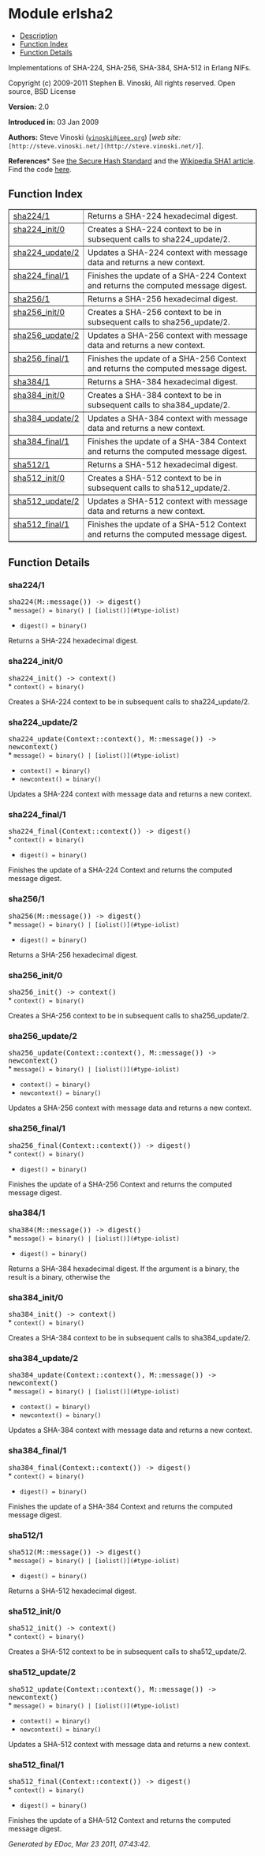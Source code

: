 
<h1>Module erlsha2</h1>

* [Description](#description)
* [Function Index](#index)
* [Function Details](#functions)


Implementations of SHA-224, SHA-256, SHA-384, SHA-512 in Erlang NIFs.



Copyright (c) 2009-2011 Stephen B. Vinoski, All rights reserved. Open source, BSD License

__Version:__ 2.0


__Introduced in:__ 03 Jan 2009


__Authors:__ Steve Vinoski ([`vinoski@ieee.org`](mailto:vinoski@ieee.org)) [_web site:_ `[http://steve.vinoski.net/](http://steve.vinoski.net/)`].

__References__* See [
the Secure Hash Standard](http://csrc.nist.gov/publications/fips/fips180-3/fips180-3_final.pdf) and the [Wikipedia SHA1
article](http://en.wikipedia.org/wiki/SHA1). Find the code [here](http://github.com/vinoski/erlsha2).


<h2><a name="index">Function Index</a></h2>



<table width="100%" border="1" cellspacing="0" cellpadding="2" summary="function index"><tr><td valign="top"><a href="#sha224-1">sha224/1</a></td><td>Returns a SHA-224 hexadecimal digest.</td></tr></tr><tr><td valign="top"><a href="#sha224_init-0">sha224_init/0</a></td><td>Creates a SHA-224 context to be in subsequent calls to
sha224_update/2.</td></tr><tr><td valign="top"><a href="#sha224_update-2">sha224_update/2</a></td><td>Updates a SHA-224 context with message data and returns a new
context.</td></tr><tr><td valign="top"><a href="#sha224_final-1">sha224_final/1</a></td><td>Finishes the update of a SHA-224 Context and returns the computed
message digest.</td><tr><td valign="top"><a href="#sha256-1">sha256/1</a></td><td>Returns a SHA-256 hexadecimal digest.</td></tr><tr><td valign="top"><a href="#sha256_init-0">sha256_init/0</a></td><td>Creates a SHA-256 context to be in subsequent calls to
sha256_update/2.</td></tr><tr><td valign="top"><a href="#sha256_update-2">sha256_update/2</a></td><td>Updates a SHA-256 context with message data and returns a new
context.</td></tr><tr><td valign="top"><a href="#sha256_final-1">sha256_final/1</a></td><td>Finishes the update of a SHA-256 Context and returns the computed
message digest.</td></tr><tr><td valign="top"><a href="#sha384-1">sha384/1</a></td><td>Returns a SHA-384 hexadecimal digest.</td></tr><tr><td valign="top"><a href="#sha384_init-0">sha384_init/0</a></td><td>Creates a SHA-384 context to be in subsequent calls to
sha384_update/2.</td></tr><tr><td valign="top"><a href="#sha384_update-2">sha384_update/2</a></td><td>Updates a SHA-384 context with message data and returns a new
context.</td></tr><tr><td valign="top"><a href="#sha384_final-1">sha384_final/1</a></td><td>Finishes the update of a SHA-384 Context and returns the computed
message digest.</td></tr><tr><td valign="top"><a href="#sha512-1">sha512/1</a></td><td>Returns a SHA-512 hexadecimal digest.</td></tr><tr><td valign="top"><a href="#sha512_init-0">sha512_init/0</a></td><td>Creates a SHA-512 context to be in subsequent calls to
sha512_update/2.</td></tr><tr><td valign="top"><a href="#sha512_update-2">sha512_update/2</a></td><td>Updates a SHA-512 context with message data and returns a new
context.</td></tr><tr><td valign="top"><a href="#sha512_final-1">sha512_final/1</a></td><td>Finishes the update of a SHA-512 Context and returns the computed
message digest.</td></tr></table>


<a name="functions"></a>


<h2>Function Details</h2>


<a name="sha224-1"></a>


<h3>sha224/1</h3>





<tt>sha224(M::message()) -> digest()</tt><br/>* `message() = binary() | [iolist()](#type-iolist)`<br/>
* `digest() = binary()`




Returns a SHA-224 hexadecimal digest.




<h3>sha224_init/0</h3>





<tt>sha224_init() -> context()</tt><br/>* `context() = binary()`




Creates a SHA-224 context to be in subsequent calls to
sha224_update/2.




<h3>sha224_update/2</h3>





<tt>sha224_update(Context::context(), M::message()) -> newcontext()</tt><br/>* `message() = binary() | [iolist()](#type-iolist)`<br/>
* `context() = binary()`<br/>
* `newcontext() = binary()`




Updates a SHA-224 context with message data and returns a new
context.




<h3>sha224_final/1</h3>





<tt>sha224_final(Context::context()) -> digest()</tt><br/>* `context() = binary()`<br/>
* `digest() = binary()`




Finishes the update of a SHA-224 Context and returns the computed
message digest.




<h3>sha256/1</h3>





<tt>sha256(M::message()) -> digest()</tt><br/>* `message() = binary() | [iolist()](#type-iolist)`<br/>
* `digest() = binary()`




Returns a SHA-256 hexadecimal digest.




<h3>sha256_init/0</h3>





<tt>sha256_init() -> context()</tt><br/>* `context() = binary()`




Creates a SHA-256 context to be in subsequent calls to
sha256_update/2.




<h3>sha256_update/2</h3>





<tt>sha256_update(Context::context(), M::message()) -> newcontext()</tt><br/>* `message() = binary() | [iolist()](#type-iolist)`<br/>
* `context() = binary()`<br/>
* `newcontext() = binary()`




Updates a SHA-256 context with message data and returns a new
context.




<h3>sha256_final/1</h3>





<tt>sha256_final(Context::context()) -> digest()</tt><br/>* `context() = binary()`<br/>
* `digest() = binary()`




Finishes the update of a SHA-256 Context and returns the computed
message digest.




<h3>sha384/1</h3>





<tt>sha384(M::message()) -> digest()</tt><br/>* `message() = binary() | [iolist()](#type-iolist)`<br/>
* `digest() = binary()`




Returns a SHA-384 hexadecimal digest.
If the argument is a binary, the result is a binary, otherwise the




<h3>sha384_init/0</h3>





<tt>sha384_init() -> context()</tt><br/>* `context() = binary()`




Creates a SHA-384 context to be in subsequent calls to
sha384_update/2.




<h3>sha384_update/2</h3>





<tt>sha384_update(Context::context(), M::message()) -> newcontext()</tt><br/>* `message() = binary() | [iolist()](#type-iolist)`<br/>
* `context() = binary()`<br/>
* `newcontext() = binary()`




Updates a SHA-384 context with message data and returns a new
context.




<h3>sha384_final/1</h3>





<tt>sha384_final(Context::context()) -> digest()</tt><br/>* `context() = binary()`<br/>
* `digest() = binary()`




Finishes the update of a SHA-384 Context and returns the computed
message digest.




<h3>sha512/1</h3>





<tt>sha512(M::message()) -> digest()</tt><br/>* `message() = binary() | [iolist()](#type-iolist)`<br/>
* `digest() = binary()`




Returns a SHA-512 hexadecimal digest.




<h3>sha512_init/0</h3>





<tt>sha512_init() -> context()</tt><br/>* `context() = binary()`




Creates a SHA-512 context to be in subsequent calls to
sha512_update/2.




<h3>sha512_update/2</h3>





<tt>sha512_update(Context::context(), M::message()) -> newcontext()</tt><br/>* `message() = binary() | [iolist()](#type-iolist)`<br/>
* `context() = binary()`<br/>
* `newcontext() = binary()`<br/>




Updates a SHA-512 context with message data and returns a new
context.

<h3>sha512_final/1</h3>





<tt>sha512_final(Context::context()) -> digest()</tt><br/>* `context() = binary()`<br/>
* `digest() = binary()`




Finishes the update of a SHA-512 Context and returns the computed
message digest.



_Generated by EDoc, Mar 23 2011, 07:43:42._
